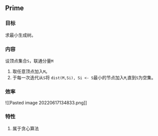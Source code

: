 ## Prime
### 目标
求最小生成树。
### 内容
设顶点集合`S`，联通分量`M`
1. 取任意顶点加入`M`。
2. 于每一次迭代从`S`将 `dist(M,Si), Si <- S`最小的节点加入`M`,直到`S`为空集。
### 效率
![[Pasted image 20220617134833.png]]
### 特性
1. 属于贪心算法